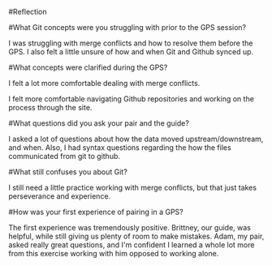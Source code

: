 #Reflection 

#What Git concepts were you struggling with prior to the GPS session? 

I was struggling with merge conflicts and how to resolve them before the GPS.  I also felt a little unsure of how and when Git and Github synced up.

#What concepts were clarified during the GPS? 

I felt a lot more comfortable dealing with merge conflicts. 

I felt more comfortable navigating Github repositories and working on the process through the site.

#What questions did you ask your pair and the guide? 

I asked a lot of questions about how the data moved upstream/downstream, and when.  Also, I had syntax questions regarding the how the files communicated from git to github.

#What still confuses you about Git? 

I still need a little practice working with merge conflicts, but that just takes perseverance and experience. 

#How was your first experience of pairing in a GPS?

The first experience was tremendously positive.  Brittney, our guide, was helpful, while still giving us plenty of room to make mistakes.  Adam, my pair, asked really great questions, and I'm confident I learned a whole lot more from this exercise working with him opposed to working alone. 